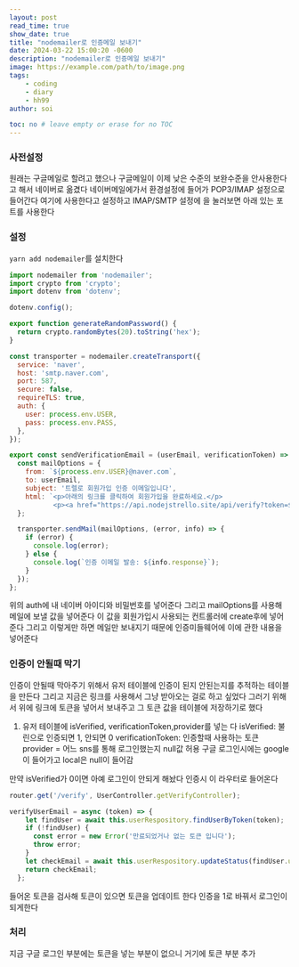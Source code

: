 ```yaml
---
layout: post
read_time: true
show_date: true
title: "nodemailer로 인증메일 보내기"
date: 2024-03-22 15:00:20 -0600
description: "nodemailer로 인증메일 보내기"
image: https://example.com/path/to/image.png
tags: 
    - coding
    - diary
    - hh99
author: soi

toc: no # leave empty or erase for no TOC
---
```


### 사전설정
원래는 구글메일로 할려고 했으나 구글메일이 이제 낮은 수준의 보완수준을 안사용한다고 해서 네이버로 옮겼다 
네이버메일에가서 환경설정에 들어가 POP3/IMAP 설정으로 들어간다 
여기에 사용한다고 설정하고 IMAP/SMTP 설정에 을 눌러보면 아래 있는 포트를 사용한다 

### 설정
`yarn add nodemailer`를 설치한다 
```javascript
import nodemailer from 'nodemailer';
import crypto from 'crypto';
import dotenv from 'dotenv';

dotenv.config();

export function generateRandomPassword() {
  return crypto.randomBytes(20).toString('hex');
}

const transporter = nodemailer.createTransport({
  service: 'naver',
  host: 'smtp.naver.com',
  port: 587,
  secure: false,
  requireTLS: true,
  auth: {
    user: process.env.USER,
    pass: process.env.PASS,
  },
});

export const sendVerificationEmail = (userEmail, verificationToken) => {
  const mailOptions = {
    from: `${process.env.USER}@naver.com`,
    to: userEmail,
    subject: '트렐로 회원가입 인증 이메일입니다',
    html: `<p>아래의 링크를 클릭하여 회원가입을 완료하세요.</p>
           <p><a href="https://api.nodejstrello.site/api/verify?token=${verificationToken}">회원가입 인증하기</a></p>`,
  };

  transporter.sendMail(mailOptions, (error, info) => {
    if (error) {
      console.log(error);
    } else {
      console.log(`인증 이메일 발송: ${info.response}`);
    }
  });
};
```
위의 auth에 내 네이버 아이디와 비밀번호를 넣어준다 
그리고 mailOptions를 사용해 메일에 보낼 값을 넣어준다 
이 값을 회원가입시 사용되는 컨트롤러에 create후에 넣어준다 
그리고 이렇게만 하면 메일만 보내지기 때문에 인증미들웨어에 이에 관한 내용을 넣어준다 

### 인증이 안될때 막기
인증이 안될때 막아주기 위해서 유저 테이블에 인증이 된지 안된는지를 추적하는 테이블을 만든다 
그리고 지금은 링크를 사용해서 그냥 받아오는 걸로 하고 싶었다 
그러기 위해서 위에 링크에 토큰을 넣어서 보내주고 그 토큰 값을 테이블에 저장하기로 했다 

1. 유저 테이블에 isVerified, verificationToken,provider를 넣는 다 
isVerified: 불린으로 인증되면 1, 안되면 0
verificationToken: 인증할때 사용하는 토큰 
provider = 어느 sns를 통해 로그인했는지 null값 허용
구글 로그인시에는 google이 들어가고 local은 null이 들어감

만약 isVerified가 0이면 아예 로그인이 안되게 해놨다 
인증시  이 라우터로 들어온다 
```javascript
router.get('/verify', UserController.getVerifyController);

verifyUserEmail = async (token) => {
    let findUser = await this.userRespository.findUserByToken(token);
    if (!findUser) {
      const error = new Error('만료되었거나 없는 토큰 입니다');
      throw error;
    }
    let checkEmail = await this.userRespository.updateStatus(findUser.userId);
    return checkEmail;
  };

```
들어온 토큰을 검사해 토큰이 있으면 토큰을 업데이트 한다 
인증을 1로 바꿔서 로그인이 되게한다 

### 처리 
지금 구글 로그인 부분에는 토큰을 넣는 부분이 없으니 거기에 토큰 부분 추가